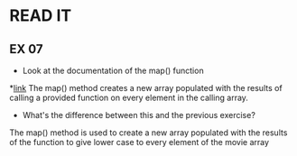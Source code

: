 # READ IT
## EX 07
* Look at the documentation of the map() function

*[link](https://developer.mozilla.org/en-US/docs/Web/JavaScript/Reference/Global_Objects/Map)
The map() method creates a new array populated with the results of calling 
a provided function on every element in the calling array.

* What's the difference between this and the previous exercise?

The map() method is used to create a new array populated with the results of the function to give lower case to 
every element of the movie array


